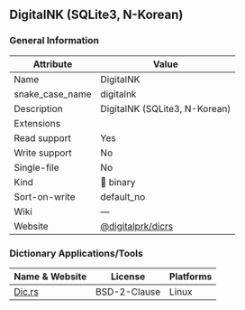 ## DigitalNK (SQLite3, N-Korean)

### General Information

| Attribute       | Value                                                    |
| --------------- | -------------------------------------------------------- |
| Name            | DigitalNK                                                |
| snake_case_name | digitalnk                                                |
| Description     | DigitalNK (SQLite3, N-Korean)                            |
| Extensions      |                                                          |
| Read support    | Yes                                                      |
| Write support   | No                                                       |
| Single-file     | No                                                       |
| Kind            | 🔢 binary                                                 |
| Sort-on-write   | default_no                                               |
| Wiki            | ―                                                        |
| Website         | [@digitalprk/dicrs](https://github.com/digitalprk/dicrs) |



### Dictionary Applications/Tools

| Name & Website                                | License      | Platforms |
| --------------------------------------------- | ------------ | --------- |
| [Dic.rs](https://github.com/digitalprk/dicrs) | BSD-2-Clause | Linux     |
